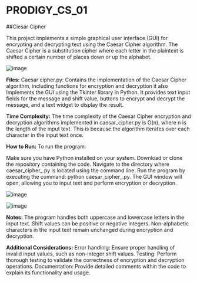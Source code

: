 # PRODIGY_CS_01
##Ciesar Cipher 

This project implements a simple graphical user interface (GUI) for encrypting and decrypting text using the Caesar Cipher algorithm. The Caesar Cipher is a substitution cipher where each letter in the plaintext is shifted a certain number of places down or up the alphabet.

![image](https://github.com/JJo6/PRODIGY_CS_01/assets/87189227/7fabc887-f6af-40c6-8e9d-1e3b61e78b2c)


**Files:**
Caesar cipher.py: Contains the implementation of the Caesar Cipher algorithm, including functions for encryption and decryption it also Implements the GUI using the Tkinter library in Python. It provides text input fields for the message and shift value, buttons to encrypt and decrypt the message, and a text widget to display the result.

**Time Complexity:**
The time complexity of the Caesar Cipher encryption and decryption algorithms implemented in caesar_cipher.py is O(n), where n is the length of the input text. This is because the algorithm iterates over each character in the input text once.

**How to Run:**
To run the program:

Make sure you have Python installed on your system.
Download or clone the repository containing the code.
Navigate to the directory where caesar_cipher_.py is located using the command line.
Run the program by executing the command: python caesar_cipher_.py.
The GUI window will open, allowing you to input text and perform encryption or decryption.

![image](https://github.com/JJo6/PRODIGY_CS_01/assets/87189227/e0964a76-11d6-4b08-87a0-3d4ded4a771a)

![image](https://github.com/JJo6/PRODIGY_CS_01/assets/87189227/08e84ffb-3755-4408-ab57-2118e6d78d6b)


**Notes:**
The program handles both uppercase and lowercase letters in the input text.
Shift values can be positive or negative integers.
Non-alphabetic characters in the input text remain unchanged during encryption and decryption.

**Additional Considerations:**
Error handling: Ensure proper handling of invalid input values, such as non-integer shift values.
Testing: Perform thorough testing to validate the correctness of encryption and decryption operations.
Documentation: Provide detailed comments within the code to explain its functionality and usage.
